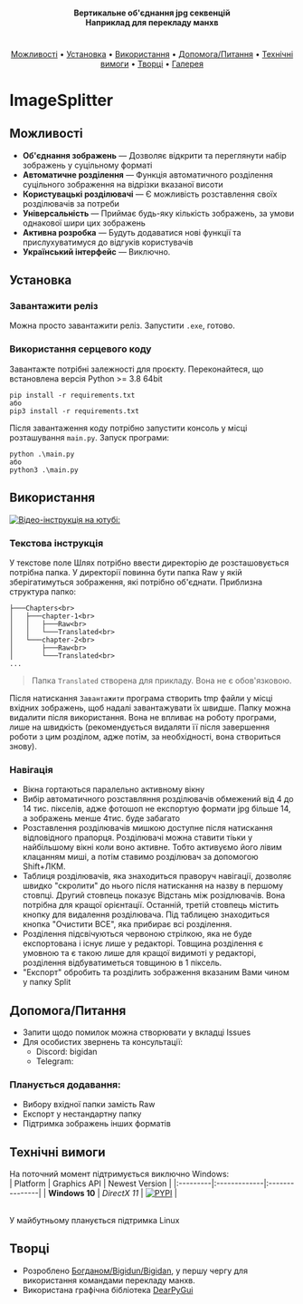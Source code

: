 <h4 align="center">Вертикальне об'єднання jpg секвенцій<br>Наприклад для перекладу манхв</h4>

<h1></h1>


<p align="center">
  <a href="#можливості">Можливості</a> •
  <a href="#установка">Установка</a> •
  <a href="#використання">Використання</a> • 
  <a href="#допомогапитання">Допомога/Питання</a> •
  <a href="#nехнічнівимоги">Технічні вимоги</a> •
  <a href="#творці">Творці</a> •
  <a href="#gallery">Галерея</a>
</p>

<h1></h1>


# ImageSplitter
## Можливості  
- **Об'єднання зображень** — Дозволяє відкрити та переглянути набір зображень у суцільному форматі
- **Автоматичне розділення** —  Функція автоматичного розділення суцільного зображення на відрізки вказаної висоти
- **Користувацькі розділювачі** —  Є можливість розставлення своїх розділювачів за потреби
- **Універсальність** — Приймає будь-яку кількість зображень, за умови однакової шири цих зображень
- **Активна розробка** — Будуть додаватися нові функції та прислухуватимуся до відгуків користувачів
- **Український інтерфейс** — Виключно.

## Установка

### Завантажити реліз

Можна просто завантажити реліз. Запустити `.exe`, готово.

### Використання серцевого коду
Завантажте потрібні залежності для проєкту. Переконайтеся, що встановлена версія Python >= 3.8 64bit
 ```
 pip install -r requirements.txt
 або
 pip3 install -r requirements.txt
 ```
Після завантаження коду потрібно запустити консоль у місці розташування `main.py`. 
Запуск програми:
 ```
 python .\main.py
 або
 python3 .\main.py
 ```

## Використання
 [![Відео-інструкція на ютубі:](https://img.shields.io/badge/-Відеоінструкція_на_ютубі-090909?style=for-the-badge&logo=YouTube)]()<br/>
 ### Текстова інструкція
У текстове поле Шлях потрібно ввести директорію де розсташовується потрібна папка. У директорії повинна бути папка Raw у якій зберігатимуться зображення, які потрібно об'єднати.
Приблизна структура папко:
```
├───Chapters<br>
│   ├───chapter-1<br>
│   │   ├───Raw<br>
│   │   └───Translated<br>
│   └───chapter-2<br>
│       ├───Raw<br>
│       └───Translated<br>
...
```
>Папка `Translated` створена для прикладу. Вона не є обов'язковою.

Після натискання `Завантажити` програма створить tmp файли у місці вхідних зображень, щоб надалі завантажувати їх швидше. Папку можна видалити після використання. Вона не впливає на роботу програми, лише на швидкість (рекомендується видаляти її після завершення роботи з цим розділом, адже потім, за необхідності, вона створиться знову).

### Навігація

- Вікна гортаються паралельно активному вікну
- Вибір автоматичного розставляння розділювачів обмежений від 4 до 14 тис. пікселів, адже фотошоп не експортую формати jpg більше 14, а зображень менше 4тис. буде забагато
- Розставлення розділювачів мишкою доступне після натискання відповідного прапорця. Розділювачі можна ставити тіьки у найбільшому вікні коли воно активне. Тобто активуємо його лівим клацанням миші, а потім ставимо розділювач за допомогою Shift+ЛКМ.
- Таблиця розділювачів, яка знаходиться праворуч навігації, дозволяє швидко "скролити" до нього після натискання на назву в першому стовпці. Другий стовпець показує Відстань між розідлювачів. Вона потрібна для кращої орієнтації. Останній, третій стовпець містить кнопку для видалення розділювача. Під таблицею знаходиться кнопка "Очистити ВСЕ", яка прибирає всі розділення.
- Розділення підсвічуються червоною стрілкою, яка не буде експортована і існує лише у редакторі. Товщина розділення є умовною та є такою лише для кращої видимоті у редакторі, розділення відбуватиметься товщиною в 1 піксель.
- "Експорт" обробить та розділить зображення вказаним Вами чином у папку Split

## Допомога/Питання
- Запити щодо помилок можна створювати у вкладці Issues
- Для особистих звернень та консультації:
    - Discord: bigidan
    - Telegram:

### Планується додавання:
- Вибору вхідної папки замість Raw
- Експорт у нестандартну папку
- Підтримка зображень інших форматів

## Технічні вимоги
На поточний момент підтримується виключно Windows:<br>
| Platform | Graphics API | Newest Version |
|:---------|:-------------|:---------------|
| **Windows 10** | _DirectX 11_ | [![PYPI](https://img.shields.io/pypi/v/dearpygui)](https://pypi.org/project/dearpygui/) |

<br>У майбутньому планується підтримка Linux

## Творці

- Розроблено [Богданом/Bigidun/Bigidan](https://github.com/Bigidan), у першу чергу для використання командами перекладу манхв.
- Використана графічна бібліотека [DearPyGui](https://github.com/hoffstadt/DearPyGui/tree/master)

